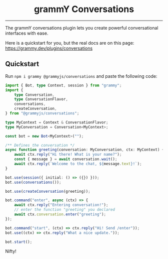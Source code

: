 # <h1 align="center">grammY Conversations</h1>

---

The grammY conversations plugin lets you create powerful conversational interfaces with ease.

Here is a quickstart for you, but the real docs are on this page: <https://grammy.dev/plugins/conversations>

## Quickstart

Run `npm i grammy @grammyjs/conversations` and paste the following code:

```ts
import { Bot, type Context, session } from "grammy";
import {
    type Conversation,
    type ConversationFlavor,
    conversations,
    createConversation,
} from "@grammyjs/conversations";

type MyContext = Context & ConversationFlavor;
type MyConversation = Conversation<MyContext>;

const bot = new Bot<MyContext>("");

/** Defines the conversation */
async function greeting(conversation: MyConversation, ctx: MyContext) {
    await ctx.reply("Hi there! What is your name?");
    const { message } = await conversation.wait();
    await ctx.reply(`Welcome to the chat, ${message.text}!`);
}

bot.use(session({ initial: () => ({}) }));
bot.use(conversations());

bot.use(createConversation(greeting));

bot.command("enter", async (ctx) => {
    await ctx.reply("Entering conversation!");
    // enter the function "greeting" you declared
    await ctx.conversation.enter("greeting");
});

bot.command("start", (ctx) => ctx.reply("Hi! Send /enter"));
bot.use((ctx) => ctx.reply("What a nice update."));

bot.start();
```

Nifty!
